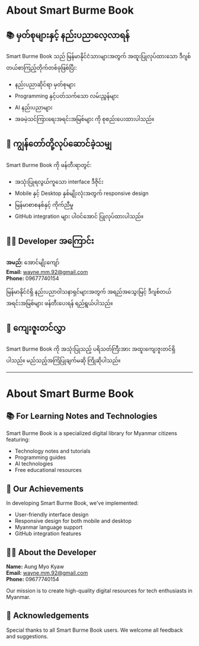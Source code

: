 # About Smart Burme Book

## 📚 မှတ်စုများနှင့် နည်းပညာလေ့လာရန်

Smart Burme Book သည် မြန်မာနိုင်ငံသားများအတွက် အထူးပြုလုပ်ထားသော ဒီဂျစ်တယ်စာကြည့်တိုက်တစ်ခုဖြစ်ပြီး:
- နည်းပညာဆိုင်ရာ မှတ်စုများ
- Programming နှင့်ပတ်သက်သော လမ်းညွှန်များ
- AI နည်းပညာများ
- အခမဲ့သင်ကြားရေးအရင်းအမြစ်များ
ကို စုစည်းပေးထားပါသည်။

## 🚀 ကျွန်တော်တို့လုပ်ဆောင်ခဲ့သမျှ

Smart Burme Book ကို ဖန်တီးရာတွင်:
- အသုံးပြုရလွယ်ကူသော interface ဒီဇိုင်း
- Mobile နှင့် Desktop နှစ်မျိုးလုံးအတွက် responsive design
- မြန်မာစာစနစ်နှင့် ကိုက်ညီမှု
- GitHub integration များ ပါဝင်အောင် ပြုလုပ်ထားပါသည်။

## 👨‍💻 Developer အကြောင်း

**အမည်:** အောင်မျိုးကျော်  
**Email:** [wayne.mm.92@gmail.com](mailto:wayne.mm.92@gmail.com)  
**Phone:** 09677740154  

မြန်မာနိုင်ငံရှိ နည်းပညာဝါသနာရှင်များအတွက် အရည်အသွေးမြင့် ဒီဂျစ်တယ်အရင်းအမြစ်များ ဖန်တီးပေးရန် ရည်ရွယ်ပါသည်။

## 🌟 ကျေးဇူးတင်လွှာ

Smart Burme Book ကို အသုံးပြုသည့် ပရိသတ်ကြီးအား အထူးကျေးဇူးတင်ရှိပါသည်။ မည်သည့်အကြံပြုချက်မဆို ကြိုဆိုပါသည်။

---

# About Smart Burme Book

## 📚 For Learning Notes and Technologies

Smart Burme Book is a specialized digital library for Myanmar citizens featuring:
- Technology notes and tutorials
- Programming guides
- AI technologies
- Free educational resources

## 🚀 Our Achievements

In developing Smart Burme Book, we've implemented:
- User-friendly interface design
- Responsive design for both mobile and desktop
- Myanmar language support
- GitHub integration features

## 👨‍💻 About the Developer

**Name:** Aung Myo Kyaw  
**Email:** [wayne.mm.92@gmail.com](mailto:wayne.mm.92@gmail.com)  
**Phone:** 09677740154  

Our mission is to create high-quality digital resources for tech enthusiasts in Myanmar.

## 🌟 Acknowledgements

Special thanks to all Smart Burme Book users. We welcome all feedback and suggestions.
